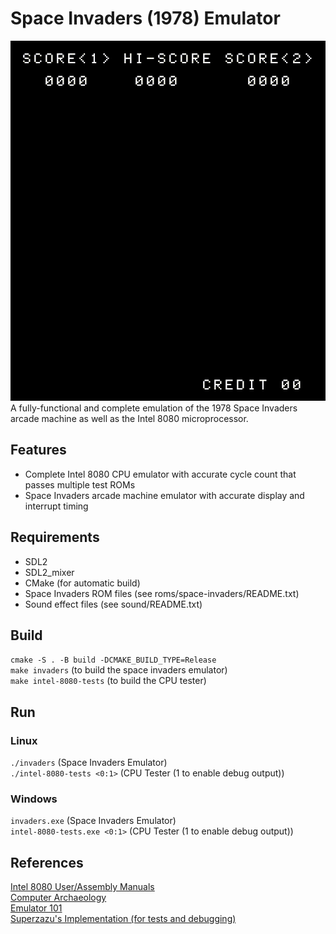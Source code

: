 # Space Invaders (1978) Emulator
<img src = "/screenshots/SpaceInvaders.gif?raw=true">
A fully-functional and complete emulation of the 1978 Space Invaders arcade machine as well as the Intel 8080 microprocessor.

## Features
* Complete Intel 8080 CPU emulator with accurate cycle count that passes multiple test ROMs
* Space Invaders arcade machine emulator with accurate display and interrupt timing

## Requirements
* SDL2
* SDL2_mixer
* CMake (for automatic build)
* Space Invaders ROM files (see roms/space-invaders/README.txt)
* Sound effect files (see sound/README.txt)

## Build
`cmake -S . -B build -DCMAKE_BUILD_TYPE=Release`  
`make invaders` (to build the space invaders emulator)  
`make intel-8080-tests` (to build the CPU tester)

## Run
### Linux
`./invaders` (Space Invaders Emulator)  
`./intel-8080-tests <0:1>` (CPU Tester (1 to enable debug output))

### Windows
`invaders.exe` (Space Invaders Emulator)  
`intel-8080-tests.exe <0:1>` (CPU Tester (1 to enable debug output))

## References
[Intel 8080 User/Assembly Manuals](docs)  
[Computer Archaeology](https://www.computerarcheology.com/Arcade/SpaceInvaders/)  
[Emulator 101](http://www.emulator101.com/welcome.html)  
[Superzazu's Implementation (for tests and debugging)](https://github.com/superzazu/8080)
